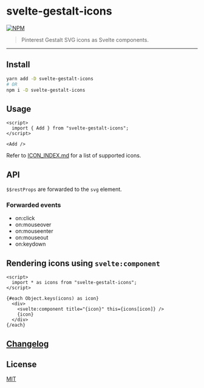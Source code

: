 # svelte-gestalt-icons

[![NPM][npm]][npm-url]

> Pinterest Gestalt SVG icons as Svelte components.

<!-- REPO_URL -->

---

<!-- TOC -->

## Install

```bash
yarn add -D svelte-gestalt-icons
# OR
npm i -D svelte-gestalt-icons
```

## Usage

<!-- prettier-ignore-start -->
```svelte
<script>
  import { Add } from "svelte-gestalt-icons";
</script>

<Add />
```
<!-- prettier-ignore-end -->

Refer to [ICON_INDEX.md](ICON_INDEX.md) for a list of supported icons.

## API

`$$restProps` are forwarded to the `svg` element.

### Forwarded events

- on:click
- on:mouseover
- on:mouseenter
- on:mouseout
- on:keydown

## Rendering icons using `svelte:component`

<!-- prettier-ignore-start -->
```svelte
<script>
  import * as icons from "svelte-gestalt-icons";
</script>

{#each Object.keys(icons) as icon}
  <div>
    <svelte:component title="{icon}" this={icons[icon]} />
    {icon}
  </div>
{/each}
```
<!-- prettier-ignore-end -->

## [Changelog](CHANGELOG.md)

## License

[MIT](LICENSE)

[npm]: https://img.shields.io/npm/v/svelte-gestalt-icons.svg?color=blue&style=for-the-badge
[npm-url]: https://npmjs.com/package/svelte-gestalt-icons
